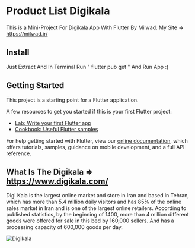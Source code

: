 # Product List Digikala

This is a Mini-Project For Digikala App With Flutter By Milwad.
My Site => https://milwad.ir/

## Install
 
Just Extract And In Terminal Run " flutter pub get " And Run App :)

## Getting Started

This project is a starting point for a Flutter application.

A few resources to get you started if this is your first Flutter project:

- [Lab: Write your first Flutter app](https://flutter.dev/docs/get-started/codelab)
- [Cookbook: Useful Flutter samples](https://flutter.dev/docs/cookbook)

For help getting started with Flutter, view our
[online documentation](https://flutter.dev/docs), which offers tutorials,
samples, guidance on mobile development, and a full API reference.

## What Is The Digikala => https://www.digikala.com/
Digi Kala is the largest online market and store in Iran and based in Tehran, which has more than 5.4 million daily visitors and has 85% of the online sales market in Iran and is one of the largest online retailers. According to published statistics, by the beginning of 1400, more than 4 million different goods were offered for sale in this bed by 160,000 sellers. And has a processing capacity of 600,000 goods per day.

![Digikala](https://s6.uupload.ir/files/2022-01-27_18-31-51_e9ac.png?raw=true)
